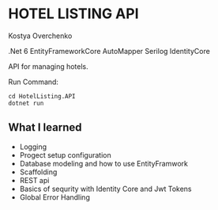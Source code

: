 HOTEL LISTING API
================

Kostya Overchenko

.Net 6
EntityFrameworkCore
AutoMapper
Serilog
IdentityCore

API for managing hotels.

Run Command:

	cd HotelListing.API
	dotnet run 

What I learned
-------------------

- Logging
- Progect setup configuration
- Database modeling and how to use EntityFramwork
- Scaffolding
- REST api
- Basics of sequrity with Identity Core and Jwt Tokens
- Global Error Handling
